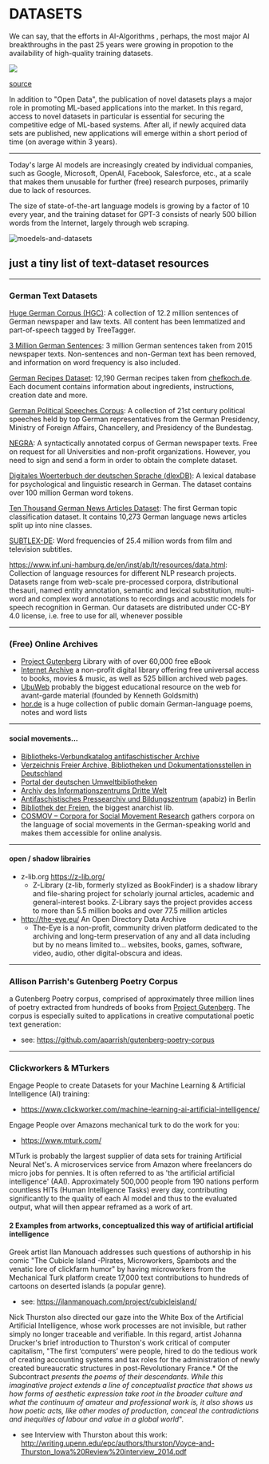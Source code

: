 # DATASETS

We can say, that the efforts in AI-Algorithms , perhaps, the most major AI breakthroughs in the past 25 years were growing in propotion to the availability of high-quality training datasets.

![](https://images.squarespace-cdn.com/content/54345ed8e4b0fa5705e1825b/1459449530701-68FQZ878JRPQCE97XVCC/AIBreakthrough.png?content-type=image%2Fpng)

[source](https://www.kdnuggets.com/2016/05/datasets-over-algorithms.html)

In addition to "Open Data", the publication of novel datasets plays a major role in promoting ML-based applications into the market. In this regard, access to novel datasets in particular is essential for securing the competitive edge of ML-based systems. After all, if newly acquired data sets are published, new applications will emerge within a short period of time (on average within 3 years).

---

Today's large AI models are increasingly created by individual companies, such as Google, Microsoft, OpenAI, Facebook, Salesforce, etc., at a scale that makes them unusable for further (free) research purposes, primarily due to lack of resources.

The size of state-of-the-art language models is growing by a factor of 10 every year, and the training dataset for GPT-3 consists of nearly 500 billion words from the Internet, largely through web scraping. 

![moedels-and-datasets](./data/moedels-and-datasets.png)



## just a tiny list of text-dataset resources

---

### German Text Datasets

[Huge German Corpus (HGC)](https://www.ims.uni-stuttgart.de/forschung/ressourcen/korpora/hgc.en.html): A collection of 12.2 million sentences of German newspaper and law  texts. All content has been lemmatized and part-of-speech tagged by  TreeTagger.

[3 Million German Sentences](https://www.kaggle.com/rtatman/3-million-german-sentences): 3 million German sentences taken from 2015 newspaper texts.  Non-sentences and non-German text has been removed, and information on  word frequency is also included.

[German Recipes Dataset](https://www.kaggle.com/sterby/german-recipes-dataset): 12,190 German recipes taken from [chefkoch.de](https://www.chefkoch.de/). Each document contains information about ingredients, instructions, creation date and more.

[German Political Speeches Corpus](http://purl.org/corpus/german-speeches): A collection of 21st century political speeches held by top German  representatives from the German Presidency, Ministry of Foreign Affairs, Chancellery, and Presidency of the Bundestag.

[NEGRA](http://www.coli.uni-saarland.de/projects/sfb378/negra-corpus/negra-corpus.html): A syntactically annotated corpus of German newspaper texts. Free on  request for all Universities and non-profit organizations. However, you  need to sign and send a form in order to obtain the complete dataset.

[Digitales Woerterbuch der deutschen Sprache (dlexDB)](http://www.dlexdb.de/): A lexical database for psychological and linguistic research in German. The dataset contains over 100 million German word tokens.

[Ten Thousand German News Articles Dataset](https://tblock.github.io/10kGNAD/): The first German topic classification dataset. It contains 10,273 German language news articles split up into nine classes.

[SUBTLEX-DE](http://crr.ugent.be/subtlex-de/): Word frequencies of 25.4 million words from film and television subtitles.

https://www.inf.uni-hamburg.de/en/inst/ab/lt/resources/data.html: Collection of language resources for different NLP research projects. Datasets range from web-scale pre-processed corpora, distributional thesauri, named entity annotation, semantic and lexical substitution, multi-word and complex word annotations to recordings and acoustic models for speech recognition in German. Our datasets are distributed under CC-BY 4.0 license, i.e. free to use for all, whenever possible

---

### (Free) Online Archives

* [Project Gutenberg](www.gutenberg.org)  Library with of over 60,000 free eBook
* [Internet Archive](https://archive.org/) a non-profit  digital library offering free universal access to books, movies &  music, as well as 525 billion archived web pages.
* [UbuWeb](https://ubu.com/) probably the biggest educational resource on the web for avant-garde material (founded by Kenneth Goldsmith)
* [hor.de](https://hor.de/index.html) is a huge collection of public domain German-language poems, notes and word lists

---

#### social movements...

* [Bibliotheks-Verbundkatalog antifaschistischer Archive](http://bibliothek.antifa-archiv.org/) 
* [Verzeichnis Freier Archive, Bibliotheken und Dokumentationsstellen in Deutschland](http://afas-archiv.de/verzeichnis-freier-archive/)
* [Portal der deutschen Umweltbibliotheken](http://www.umweltbibliotheken.de/) 
* [Archiv des Informationszentrums Dritte Welt](https://www.iz3w.org/projekte/das-dritte-welt-archiv)
* [Antifaschistisches Pressearchiv und Bildungszentrum](https://www.apabiz.de/) (apabiz) in Berlin
* [Bibliothek der Freien](https://www.bibliothekderfreien.de/), the biggest anarchist lib.
* [COSMOV – Corpora for Social Movement Research](http://www.cosmov.uzh.ch/) gathers corpora on the language of social movements in the German-speaking world and makes them accessible for online analysis.

---

#### open / shadow librairies

- z-lib.org https://z-lib.org/ 
  - Z-Library (z-lib, formerly stylized as BookFinder) is a shadow library and file-sharing project for scholarly journal articles, academic and general-interest books. Z-Library says the project provides access to more than 5.5 million books and over 77.5 million articles
- http://the-eye.eu/ An Open Directory Data Archive
  - The-Eye is a non-profit, community driven platform dedicated to the  archiving and long-term preservation of any and all data including but  by no means limited to...   websites, books, games, software, video, audio, other digital-obscura and ideas.

---

### Allison Parrish's Gutenberg Poetry Corpus

a Gutenberg Poetry corpus, comprised of approximately three million lines of poetry extracted from hundreds of books from [Project Gutenberg](https://gutenberg.org/). The corpus is especially suited to applications in creative computational poetic text generation:

* see: https://github.com/aparrish/gutenberg-poetry-corpus

---

### Clickworkers & MTurkers

Engage People to create Datasets for your Machine Learning & Artificial Intelligence (AI) training: 

* https://www.clickworker.com/machine-learning-ai-artificial-intelligence/

Engage People over Amazons mechanical turk to do the work for you:

* https://www.mturk.com/

MTurk is probably the largest supplier of data sets for training Artificial Neural Net's.  A microservices service from Amazon where freelancers do micro jobs for pennies. It is often referred to as 'the artificial artificial intelligence' (AAI).  Approximately 500,000 people from 190 nations perform countless HITs (Human Intelligence Tasks) every day, contributing significantly to the quality of each AI model and thus to the evaluated output, what will then appear reframed as a work of art.

#### 2 Examples from artworks, conceptualized this way of artificial artificial intelligence

Greek artist Ilan Manouach addresses such questions of authorship in his comic "The Cubicle Island -Pirates, Microworkers, Spambots and the venatic lore of clickfarm humor" by having microworkers from the Mechanical Turk platform create 17,000 text contributions to hundreds of cartoons on deserted islands (a popular genre).

* see: https://ilanmanouach.com/project/cubicleisland/

Nick Thurston also directed our gaze into the White Box of the Artificial Artificial Intelligence, whose work processes are not invisible, but rather simply no longer traceable and verifiable. In this regard, artist Johanna Drucker's brief introduction to Thurston's work critical of computer capitalism, "The first ‘computers’ were people, hired to do the tedious work of  creating accounting systems and tax roles for the administration of  newly created bureaucratic structures in post-Revolutionary France.* Of the Subcontract *presents the poems of their descendants. While this imaginative project extends a line of conceptualist practice that shows us how forms of  aesthetic expression take root in the broader culture and what the  continuum of amateur and professional work is, it also shows us how  poetic acts, like other modes of production, conceal the contradictions  and inequities of labour and value in a global world*".

* see Interview with Thurston about this work: http://writing.upenn.edu/epc/authors/thurston/Voyce-and-Thurston_Iowa%20Review%20interview_2014.pdf
